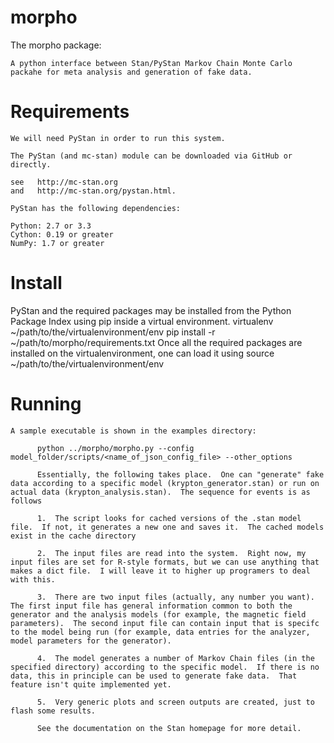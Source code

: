 morpho
======
The morpho package:

    A python interface between Stan/PyStan Markov Chain Monte Carlo packahe for meta analysis and generation of fake data.


Requirements
======
	We will need PyStan in order to run this system.

	The PyStan (and mc-stan) module can be downloaded via GitHub or directly.

	see   http://mc-stan.org
	and   http://mc-stan.org/pystan.html.

	PyStan has the following dependencies:

	Python: 2.7 or 3.3
	Cython: 0.19 or greater
	NumPy: 1.7 or greater

Install
======
  PyStan and the required packages may be installed from the Python Package Index using pip inside a virtual environment.
                virtualenv ~/path/to/the/virtualenvironment/env
                pip install -r ~/path/to/morpho/requirements.txt
  Once all the required packages are installed on the virtualenvironment, one can load it using
                source ~/path/to/the/virtualenvironment/env

Running
======
	A sample executable is shown in the examples directory:

	  	  python ../morpho/morpho.py --config  model_folder/scripts/<name_of_json_config_file> --other_options

		  Essentially, the following takes place.  One can "generate" fake data according to a specific model (krypton_generator.stan) or run on actual data (krypton_analysis.stan).  The sequence for events is as follows

		  1.  The script looks for cached versions of the .stan model file.  If not, it generates a new one and saves it.  The cached models exist in the cache directory

		  2.  The input files are read into the system.  Right now, my input files are set for R-style formats, but we can use anything that makes a dict file.  I will leave it to higher up programers to deal with this.

		  3.  There are two input files (actually, any number you want).  The first input file has general information common to both the generator and the analysis models (for example, the magnetic field parameters).  The second input file can contain input that is specifc to the model being run (for example, data entries for the analyzer, model parameters for the generator).

		  4.  The model generates a number of Markov Chain files (in the specified directory) according to the specific model.  If there is no data, this in principle can be used to generate fake data.  That feature isn't quite implemented yet.

		  5.  Very generic plots and screen outputs are created, just to flash some results.

		  See the documentation on the Stan homepage for more detail.
